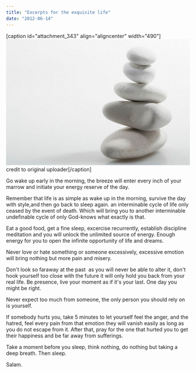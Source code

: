 ```yaml
---
title: "Excerpts for the exquisite life"
date: "2012-06-14"
---
```


\[caption id="attachment\_343" align="aligncenter" width="490"\][![](images/screen-shot-2012-06-14-at-11-31-06-pm.png)](http://bydnta.files.wordpress.com/2012/06/screen-shot-2012-06-14-at-11-31-06-pm.png) credit to original uploader\[/caption\]

Go wake up early in the morning, the breeze will enter every inch of your marrow and initiate your energy reserve of the day.

Remember that life is as simple as wake up in the morning, survive the day with style,and then go back to sleep again. an interminable cycle of life only ceased by the event of death. Which will bring you to another interminable undefinable cycle of only God-knows what exactly is that.

Eat a good food, get a fine sleep, excercise recurrently, establish discipline meditation and you will unlock the unlimited source of energy. Enough energy for you to open the infinite opportunity of life and dreams.

Never love or hate something or someone excessively, excessive emotion will bring nothing but more pain and misery.

Don't look so faraway at the past  as you will never be able to alter it, don't hook yourself too close with the future it will only hold you back from your real life. Be presence, live your moment as if it's your last. One day you might be right.

Never expect too much from someone, the only person you should rely on is yourself.

If somebody hurts you, take 5 minutes to let yourself feel the anger, and the hatred, feel every pain from that emotion they will vanish easily as long as you do not escape from it. After that, pray for the one that hurted you to get their happiness and be far away from sufferings.

Take a moment before you sleep, think nothing, do nothing but taking a deep breath. Then sleep.

Salam.
